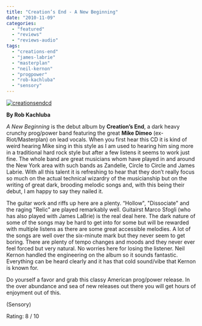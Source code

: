```yaml
---
title: "Creation’s End - A New Beginning"
date: "2010-11-09"
categories: 
  - "featured"
  - "reviews"
  - "reviews-audio"
tags: 
  - "creations-end"
  - "james-labrie"
  - "masterplan"
  - "neil-kernon"
  - "progpower"
  - "rob-kachluba"
  - "sensory"
---
```


[![](http://www.hellbound.ca/wp-content/uploads/2010/11/creationsendcd.jpg "creationsendcd")](http://www.hellbound.ca/wp-content/uploads/2010/11/creationsendcd.jpg)

**By Rob Kachluba**

_A New Beginning_ is the debut album by **Creation’s End**, a dark heavy crunchy prog/power band featuring the great **Mike Dimeo** (ex-Riot/Masterplan) on lead vocals. When you first hear this CD it is kind of weird hearing Mike sing in this style as I am used to hearing him sing more in a traditional hard rock style but after a few listens it seems to work just fine. The whole band are great musicians whom have played in and around the New York area with such bands as Zandelle, Circle to Circle and James Labrie. With all this talent it is refreshing to hear that they don’t really focus so much on the actual technical wizardry of the musicianship but on the writing of great dark, brooding melodic songs and, with this being their debut, I am happy to say they nailed it.

The guitar work and riffs up here are a plenty. “Hollow", "Dissociate" and the raging "Relic" are played remarkably well. Guitairst Marco Sfogli (who has also played with James LaBrie) is the real deal here. The dark nature of some of the songs may be hard to get into for some but will be rewarded with multiple listens as there are some great accessible melodies. A lot of the songs are well over the six-minute mark but they never seem to get boring. There are plenty of tempo changes and moods and they never ever feel forced but very natural. No worries here for losing the listener. Neil Kernon handled the engineering on the album so it sounds fantastic. Everything can be heard clearly and it has that cold sound/vibe that Kernon is known for.

Do yourself a favor and grab this classy American prog/power release. In the over abundance and sea of new releases out there you will get hours of enjoyment out of this.

(Sensory)

Rating: 8 / 10
